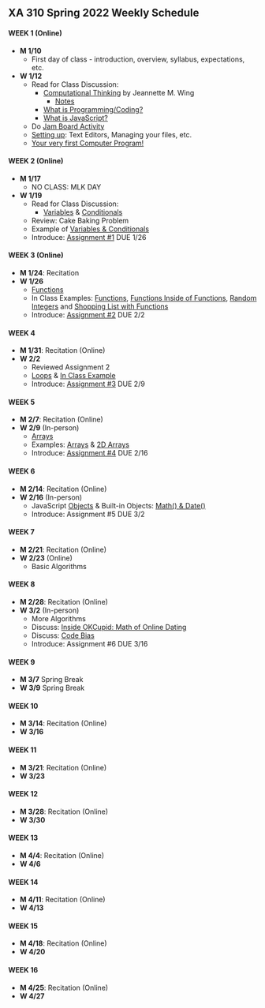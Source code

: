 ## XA 310 Spring 2022 Weekly Schedule



#### WEEK 1 (Online)
- **M	1/10**
  - First day of class - introduction, overview, syllabus, expectations, etc. 
- **W	1/12**
  - Read for Class Discussion: 
    - [Computational Thinking](https://www.cs.cmu.edu/afs/cs/usr/wing/www/publications/Wing06.pdf)  by Jeannette M. Wing
      - [Notes](/Documents/compthinking.md)   
    - [What is Programming/Coding?](https://hackr.io/blog/what-is-programming)
    - [What is JavaScript?](https://www.youtube.com/watch?v=nItSSTwBvSU) 
  - Do [Jam Board Activity](https://jamboard.google.com/d/1CteIBg4GicjIR3SPdqJBnASkEAc1ZyohZnXIJN3ARKo/edit?usp=sharing)
  - [Setting up](/Documents/settingup.md): Text Editors, Managing your files, etc. 
  - [Your very first Computer Program!](/Documents/firstprogram.md)    

#### WEEK 2 (Online)

- **M	1/17**
  - NO CLASS: MLK DAY
- **W	1/19**
  - Read for Class Discussion: 
    - [Variables](/Documents/variables.md) & [Conditionals](/Documents/conditionals.md)
  - Review: Cake Baking Problem
  - Example of [Variables & Conditionals](/CodeFiles/conditionalsExample.html)
  - Introduce: [Assignment #1](/Assignments/Assignment01.md) DUE 1/26

#### WEEK 3 (Online)
- **M	1/24**: Recitation 
- **W	1/26**
  - [Functions](Documents/functions.md)
  - In Class Examples: [Functions](/CodeFiles/functionsExample.html), [Functions Inside of Functions](/CodeFiles/functionsInsideofFunctionsExample.html), [Random Integers](/CodeFiles/randomIntegersExample.html) and [Shopping List with Functions](/CodeFiles/conditionalswithFunctionsExample.html)
  - Introduce: [Assignment #2](/Assignments/Assignment02.md) DUE 2/2
  

#### WEEK 4 

- **M	1/31**: Recitation (Online)
- **W	2/2**
  - Reviewed Assignment 2  
  - [Loops](/Documents/loops.md) & [In Class Example](/CodeFiles/loopsExample.html)
  - Introduce: [Assignment #3](/Assignments/Assignment03.md) DUE 2/9

#### WEEK 5
- **M	2/7**: Recitation (Online)
- **W	2/9** (In-person)
  - [Arrays](Documents/arrays.md)  
  - Examples: [Arrays](CodeFiles/arrays.md) & [2D Arrays](CodeFiles/arrays2d.md)
  - Introduce: [Assignment #4](/Assignments/Assignment04.md) DUE 2/16
  

#### WEEK 6
- **M	2/14**: Recitation (Online)
- **W	2/16** (In-person)
  - JavaScript [Objects](Documents/objects.md) & Built-in Objects: [Math() & Date()](Documents/mathanddateobj.md)
  - Introduce: Assignment #5 DUE 3/2   

#### WEEK 7
- **M	2/21**: Recitation (Online)
- **W	2/23** (Online)
  - Basic Algorithms

#### WEEK 8 
- **M	2/28**: Recitation (Online)
- **W	3/2** (In-person)
  - More Algorithms
  - Discuss: [Inside OKCupid: Math of Online Dating](https://www.youtube.com/watch?v=m9PiPlRuy6E) 
  - Discuss: [Code Bias](https://www.netflix.com/title/81328723)
  - Introduce: Assignment #6 DUE 3/16   

#### WEEK 9
- **M	3/7** Spring Break
- **W	3/9** Spring Break

#### WEEK 10
- **M	3/14**: Recitation (Online)
- **W	3/16**

#### WEEK 11
- **M	3/21**: Recitation (Online)
- **W	3/23**
#### WEEK 12
- **M	3/28**: Recitation (Online)
- **W	3/30**

#### WEEK 13
- **M	4/4**: Recitation (Online)
- **W	4/6**

#### WEEK 14
- **M	4/11**: Recitation (Online)
- **W	4/13**
#### WEEK 15
- **M	4/18**: Recitation (Online)
- **W	4/20**

#### WEEK 16
- **M	4/25**: Recitation (Online)
- **W	4/27**

